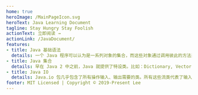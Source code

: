 ```yaml
---
home: true
heroImage: /MainPageIcon.svg
heroText: Java Learning Document
tagline: Stay Hungry Stay Foolish
actionText: 立即阅读 →
actionLink: /JavaDocument/
features:
- title: Java 基础语法
  details: 一个 Java 程序可以认为是一系列对象的集合，而这些对象通过调用彼此的方法来协同工作。
- title: Java 集合
  details: 早在 Java 2 中之前，Java 就提供了特设类。比如：Dictionary, Vector, Stack, 和 Properties 这些类用来存储和操作对象组。
- title: Java IO
  details: Java.io 包几乎包含了所有操作输入、输出需要的类。所有这些流类代表了输入源和输出目标。Java.io 包中的流支持很多种格式，比如：基本类型、对象、本地化字符集等等。
footer: MIT Licensed | Copyright © 2019-Present Lee
---
```

